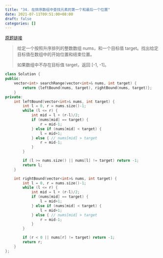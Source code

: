 ```yaml
---
title: "34. 在排序数组中查找元素的第一个和最后一个位置"
date: 2021-07-11T09:51:00+08:00
draft: false
categories: []
---
```


[原题链接](https://leetcode-cn.com/problems/find-first-and-last-position-of-element-in-sorted-array)

> 给定一个按照升序排列的整数数组 nums，和一个目标值 target。找出给定目标值在数组中的开始位置和结束位置。
> 
> 如果数组中不存在目标值 target，返回 [-1, -1]。

```cpp
class Solution {
public:
    vector<int> searchRange(vector<int>& nums, int target) {
        return {leftBound(nums, target), rightBound(nums, target)};
    }
private:
    int leftBound(vector<int>& nums, int target) {
        int l = 0, r = nums.size()-1;
        while (l <= r) {
            int mid = l + (r-l)/2;
            if (nums[mid] == target) {
                r = mid-1;
            } else if (nums[mid] < target) {
                l = mid+1;
            } else { // nums[mid] > target
                r = mid-1;
            }
        }

        if (l >= nums.size() || nums[l] != target) return -1;
        return l;
    }

    int rightBound(vector<int>& nums, int target) {
        int l = 0, r = nums.size()-1;
        while (l <= r) {
            int mid = l + (r-l)/2;
            if (nums[mid] == target) {
                l = mid+1;
            } else if (nums[mid] < target) {
                l = mid+1;
            } else { // nums[mid] > target
                r = mid-1;
            }
        }

        if (r < 0 || nums[r] != target) return -1;
        return r;
    }
};
```
